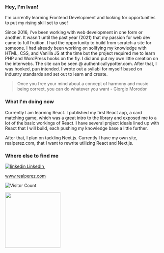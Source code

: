 ### Hey, I'm Ivan!

I'm currently learning Frontend Development and looking for opportunities to put my rising skill set to use!

Since 2016, I've been working with web development in one form or another. It wasn't until the past year (2021) that my passion for web dev came to full fruition. I had the opportunity to build from scratch a site for someone. I had already been working on solifying my knowledge with HTML, CSS, and Vanilla JS at the time but the project required me to learn PHP and WordPress hooks on the fly. I did and put my own little creation on the interwebs. The site can be seen @ authenticallypotter.com. After that, I was hooked, pun intended. I wrote out a syllabi for myself based on industry standards and set out to learn and create.

> Once you free your mind about a concept of harmony and music being correct, you can do whatever you want - Giorgio Morodor

### What I'm doing now

Currently I am learning React. I published my first React app, a card matching game, which was a great intro to the library and exposed me to a lot of the basic workings of React. I have several project ideals lined up with React that I will build, each pushing my knowledge base a little further.

After that, I plan on tackling Next.js. Currently I have my own site, realperez.com, that I want to rewrite utilizing React and Next.js.

### Where else to find me

<p>
  <a href="https://www.linkedin.com/www.linkedin.com/in/ivanperez52" rel="nofollow noreferrer">
    <img src="https://i.stack.imgur.com/gVE0j.png" alt="linkedin"> LinkedIn
  </a> &nbsp; 
  
</p>

www.realperez.com


<!--
**ipsec85/ipsec85** is a ✨ _special_ ✨ repository because its `README.md` (this file) appears on your GitHub profile.

Here are some ideas to get you started:

- 🔭 I’m currently working on ...
- 🌱 I’m currently learning ...
- 👯 I’m looking to collaborate on ...
- 🤔 I’m looking for help with ...
- 💬 Ask me about ...
- 📫 How to reach me: ...
- 😄 Pronouns: ...
- ⚡ Fun fact: ...
-->

![Visitor Count](https://profile-counter.glitch.me/ipsec85/count.svg)

<img height="180em" src="https://github-readme-stats.vercel.app/api?username=ipsec85&show_icons=true&hide_border=true&&count_private=true&include_all_commits=true" />
